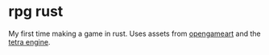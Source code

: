 # rpg rust

My first time making a game in rust. Uses assets from [opengameart](https://opengameart.org/content/zelda-like-tilesets-and-sprites) and the [tetra engine](https://github.com/17cupsofcoffee/tetra).